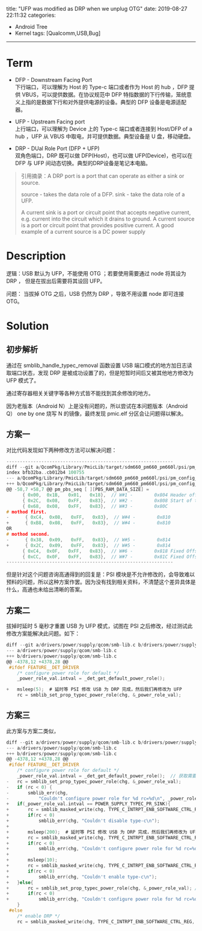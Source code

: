 title: "UFP was modified as DRP when we unplug OTG"
date: 2019-08-27 22:11:32
categories:
- Android Tree
- Kernel
tags: [Qualcomm,USB,Bug]
---

# Term 
* DFP - Downstream Facing Port     
下行端口，可以理解为 Host 的 Type-c 端口或者作为 Host 的 hub ，DFP 提供 VBUS，可以提供数据。在协议规范中 DFP 特指数据的下行传输，笼统意义上指的是数据下行和对外提供电源的设备。典型的 DFP 设备是电源适配器。

* UFP - Upstream Facing port     
上行端口，可以理解为 Device 上的 Type-c 端口或者连接到 Host/DFP of a hub ，UFP 从 VBUS 中取电，并可提供数据。典型设备是 U 盘，移动硬盘。

* DRP - DUal Role Port (DFP + UFP)  
双角色端口，DRP 既可以做 DFP(Host)，也可以做 UFP(Device)，也可以在 DFP 与 UFP 间动态切换。典型的DRP设备是笔记本电脑。

> 引用摘录：A DRP port is a port that can operate as either a sink or source.
> 
> source - takes the data role of a DFP.
> sink - take the data role of a UFP.
> 
> A current sink is a port or circuit point that accepts negative current, e.g. current into the circuit which it drains to ground. 
> A current source is a port or circuit point that provides positive current. A good example of a current source is a DC power supply

# Description

逻辑：USB 默认为 UFP，不能使用 OTG ；若要使用需要通过 node 将其设为 DRP ， 但是在拔出后需要将其设回 UFP。 

问题： 当拔掉 OTG 之后，USB 仍然为 DRP ，导致不用设置 node 即可连接 OTG。

# Solution
<!--more-->

## 初步解析
通过在 smblib_handle_typec_removal 函数设置 USB 端口模式的地方加日志读取端口状态，发现 DRP 是被成功设置了的，但是短暂时间后又被其他地方修改为 UFP 模式了。

通过寄存器相关关键字等各种方式皆不能找到其余修改的地方。

因为老版本（Android N）上是没有问题的，所以尝试在本问题版本（Android Q） one by one 烧写 N 的镜像，最终发现 pmic.elf 分区会让问题得以解决。

## 方案一
对比代码发现如下两种修改方法可以解决问题：
```c
--------------------------------------------------------------
diff --git a/QcomPkg/Library/PmicLib/target/sdm660_pm660_pm660l/psi/pm_config_target_pbs_ram.c b/QcomPkg/Library/PmicLib/target/sdm660_pm660_pm660l/psi/pm_config_target_pbs_ram.c
index bfb32ba..cb012b4 100755
--- a/QcomPkg/Library/PmicLib/target/sdm660_pm660_pm660l/psi/pm_config_target_pbs_ram.c
+++ b/QcomPkg/Library/PmicLib/target/sdm660_pm660_pm660l/psi/pm_config_target_pbs_ram.c
@@ -58,7 +58,7 @@ pm_pbs_seq [ ][PBS_RAM_DATA_SIZE] =
      { 0x00,  0x1B,   0x01,   0x18},  // W#1 -        0x804 Header offset, Header Version, PBS RAM Revision, PBS RAM Branch
      { 0x2C,  0x08,   0xFF,   0x83},  // W#2 -        0x808 Start of trigger jump table:
      { 0x68,  0x08,   0xFF,   0x83},  // W#3 -        0x80C
# mothod first.
-      { 0xC4,  0x08,   0xFF,   0x83},  // W#4 -        0x810
+      { 0xB8,  0x08,   0xFF,   0x83},  // W#4 -        0x810
OR 
# mothod second.
-      { 0x38,  0x09,   0xFF,   0x83},  // W#5 -        0x814
+      { 0x2C,  0x09,   0xFF,   0x83},  // W#5 -        0x814
      { 0xC4,  0x0F,   0xFF,   0x83},  // W#6 -        0x818 Fixed Offset = RAM-Base-Addr + 0x18 + 0x00 => SLEEP-SET
      { 0xCC,  0x0F,   0xFF,   0x83},  // W#7 -        0x81C Fixed Offset = RAM-Base-Addr + 0x18 + 0x04 => PON X Reasons
--------------------------------------------------------------
```
但是针对这个问题咨询高通得到的回复是：PSI 模块是不允许修改的，会导致难以预料的问题，所以这种方案作罢。因为没有找到相关资料，不清楚这个差异具体是什么，高通也未给出清晰的答案。

## 方案二 
拔掉时延时 5 毫秒才重置 USB 为 UFP 模式，试图在 PSI 之后修改，经过测试此修改方案能解决此问题。如下：
```c
diff --git a/drivers/power/supply/qcom/smb-lib.c b/drivers/power/supply/qcom/smb-lib.c
--- a/drivers/power/supply/qcom/smb-lib.c
+++ b/drivers/power/supply/qcom/smb-lib.c
@@ -4378,12 +4378,28 @@
 #ifdef FEATURE__DET_DRIVER
 	/* configure power role for default */
 	_power_role_val.intval = _det_get_default_power_role();

+	msleep(5);  # 延时等 PSI 修改 USB 为 DRP 完成，然后我们再修改为 UFP
	rc = smblib_set_prop_typec_power_role(chg, &_power_role_val);
```


## 方案三
此方案与方案二类似，
```c
diff --git a/drivers/power/supply/qcom/smb-lib.c b/drivers/power/supply/qcom/smb-lib.c
--- a/drivers/power/supply/qcom/smb-lib.c
+++ b/drivers/power/supply/qcom/smb-lib.c
@@ -4378,12 +4378,28 @@
 #ifdef FEATURE__DET_DRIVER
 	/* configure power role for default */
 	_power_role_val.intval = _det_get_default_power_role();  // 获取需要设定端口模式
-	rc = smblib_set_prop_typec_power_role(chg, &_power_role_val);
-	if (rc < 0) {
-		smblib_err(chg,
-			"Couldn't configure power role for %d rc=%d\n", _power_role_val.intval, rc);
+	if(_power_role_val.intval == POWER_SUPPLY_TYPEC_PR_SINK){
+		rc = smblib_masked_write(chg, TYPE_C_INTRPT_ENB_SOFTWARE_CTRL_REG, TYPEC_DISABLE_CMD_BIT, TYPEC_DISABLE_CMD_BIT);
+		if(rc < 0)
+			smblib_err(chg, "Couldn't disable type-c\n");
+
+		msleep(200);  # 延时等 PSI 修改 USB 为 DRP 完成，然后我们再修改为 UFP
+		rc = smblib_masked_write(chg, TYPE_C_INTRPT_ENB_SOFTWARE_CTRL_REG, UFP_EN_CMD_BIT | DFP_EN_CMD_BIT, UFP_EN_CMD_BIT);
+		if(rc < 0)
+			smblib_err(chg, "Couldn't configure power role for %d rc=%d\n", _power_role_val.intval, rc);
+
+		msleep(10);
+		rc = smblib_masked_write(chg, TYPE_C_INTRPT_ENB_SOFTWARE_CTRL_REG, TYPEC_DISABLE_CMD_BIT, 0);
+		if(rc < 0)
+			smblib_err(chg, "Couldn't enable type-c\n");
+	}else{
+		rc = smblib_set_prop_typec_power_role(chg, &_power_role_val); // write 3 bit， if 中的内容部分算此函数的子集，只是提取出来添加了 TYPEC_DISABLE_CMD_BIT 和延时
+		if(rc < 0)
+			smblib_err(chg, "Couldn't configure power role for %d rc=%d\n", _power_role_val.intval, rc);
 	}
 #else
 	/* enable DRP */
 	rc = smblib_masked_write(chg, TYPE_C_INTRPT_ENB_SOFTWARE_CTRL_REG,

```
